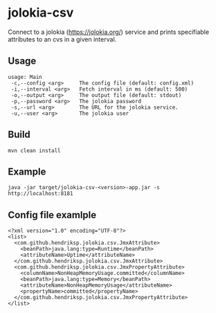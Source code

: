 # jolokia-csv

Connect to a jolokia (https://jolokia.org/) service and prints specifiable attributes to an cvs in a given interval.


## Usage

```
usage: Main
 -c,--config <arg>     The config file (default: config.xml)
 -i,--interval <arg>   Fetch interval in ms (default: 500)
 -o,--output <arg>     The output file (default: stdout)
 -p,--password <arg>   The jolokia password
 -s,--url <arg>        The URL for the jolokia service.
 -u,--user <arg>       The jolokia user
```

## Build

```
mvn clean install
```

## Example

```
java -jar target/jolokia-csv-<version>-app.jar -s http://localhost:8181
```

## Config file examlple

```
<?xml version="1.0" encoding="UTF-8"?>
<list>
  <com.github.hendriksp.jolokia.csv.JmxAttribute>
    <beanPath>java.lang:type=Runtime</beanPath>
    <attributeName>Uptime</attributeName>
  </com.github.hendriksp.jolokia.csv.JmxAttribute>
  <com.github.hendriksp.jolokia.csv.JmxPropertyAttribute>
    <columnName>NonHeapMemoryUsage.committed</columnName>
    <beanPath>java.lang:type=Memory</beanPath>
    <attributeName>NonHeapMemoryUsage</attributeName>
    <propertyName>committed</propertyName>
  </com.github.hendriksp.jolokia.csv.JmxPropertyAttribute>
</list>
```
